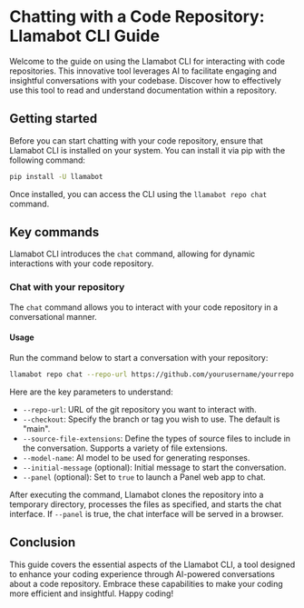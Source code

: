 # Chatting with a Code Repository: Llamabot CLI Guide

Welcome to the guide on using the Llamabot CLI for interacting with code repositories. This innovative tool leverages AI to facilitate engaging and insightful conversations with your codebase. Discover how to effectively use this tool to read and understand documentation within a repository.

## Getting started

Before you can start chatting with your code repository, ensure that Llamabot CLI is installed on your system. You can install it via pip with the following command:

```bash
pip install -U llamabot
```

Once installed, you can access the CLI using the `llamabot repo chat` command.

## Key commands

Llamabot CLI introduces the `chat` command, allowing for dynamic interactions with your code repository.

### Chat with your repository

The `chat` command allows you to interact with your code repository in a conversational manner.

#### Usage

Run the command below to start a conversation with your repository:

```bash
llamabot repo chat --repo-url https://github.com/yourusername/yourrepo --checkout="branch_or_tag" --source-file-extensions py --source-file-extensions md --model-name="gpt-4-0125-preview"
```

Here are the key parameters to understand:

- `--repo-url`: URL of the git repository you want to interact with.
- `--checkout`: Specify the branch or tag you wish to use. The default is "main".
- `--source-file-extensions`: Define the types of source files to include in the conversation. Supports a variety of file extensions.
- `--model-name`: AI model to be used for generating responses.
- `--initial-message` (optional): Initial message to start the conversation.
- `--panel` (optional): Set to `true` to launch a Panel web app to chat.

After executing the command, Llamabot clones the repository into a temporary directory, processes the files as specified, and starts the chat interface. If `--panel` is true, the chat interface will be served in a browser.

## Conclusion

This guide covers the essential aspects of the Llamabot CLI, a tool designed to enhance your coding experience through AI-powered conversations about a code repository. Embrace these capabilities to make your coding more efficient and insightful. Happy coding!
